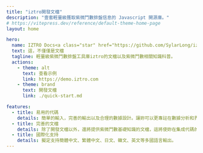 ```yaml
---
title: "iztro開發文檔"
description: "壹套輕量級獲取紫微鬥數排盤信息的 Javascript 開源庫。"
# https://vitepress.dev/reference/default-theme-home-page
layout: home

hero:
  name: IZTRO Docs<a class="star" href="https://github.com/SylarLong/iztro" target="_blank"><img src="https://img.shields.io/github/stars/sylarlong/iztro.svg?style=social&label=Star" alt="iztro" /></a>
  text: 這，不僅僅是文檔
  tagline: 輕量級紫微鬥數排盤工具庫iztro的文檔以及紫微鬥數相關知識科普。
  actions:
    - theme: alt
      text: 查看示例
      link: https://demo.iztro.com
    - theme: brand
      text: 開發文檔
      link: ./quick-start.md

features:
  - title: 易用的代碼
    details: 簡單的輸入，完善的輸出以及合理的數據設計。讓妳可以更專註在數據分析和界面設計上。
  - title: 完善的文檔
    details: 除了開發文檔以外，還將提供紫微鬥數基礎知識的文檔，這將使妳在集成代碼的時候如虎添翼。
  - title: 國際化支持
    details: 擬定支持簡體中文、繁體中文、日文、韓文、英文等多國語言輸出。
---
```

